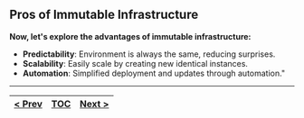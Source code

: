 ## Pros of Immutable Infrastructure
**Now, let's explore the advantages of immutable infrastructure:**

*   **Predictability**: Environment is always the same, reducing surprises.
*   **Scalability**: Easily scale by creating new identical instances.
*   **Automation**: Simplified deployment and updates through automation."

---
|[< Prev](s4.md)| [TOC](README.md)  | [Next >](s6.md)|
|---------------|----------------|---------------|
<!-- pagebreak -->
